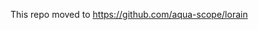This repo moved to <a href="https://github.com/aqua-scope/lorain">https://github.com/aqua-scope/lorain</a>
